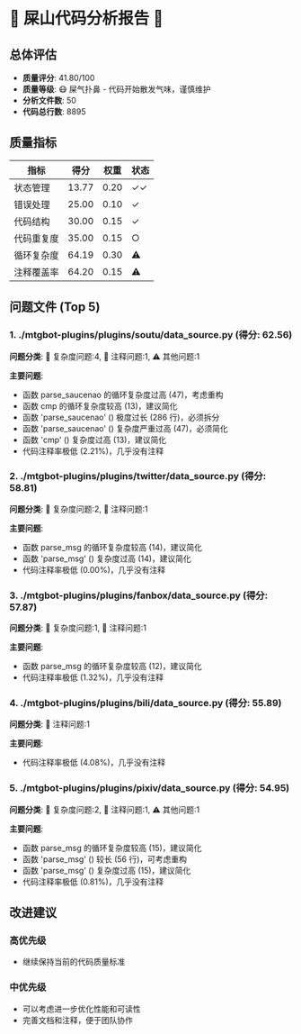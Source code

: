 # 🌸 屎山代码分析报告 🌸

## 总体评估

- **质量评分**: 41.80/100
- **质量等级**: 😷 屎气扑鼻 - 代码开始散发气味，谨慎维护
- **分析文件数**: 50
- **代码总行数**: 8895

## 质量指标

| 指标 | 得分 | 权重 | 状态 |
|------|------|------|------|
| 状态管理 | 13.77 | 0.20 | ✓✓ |
| 错误处理 | 25.00 | 0.10 | ✓ |
| 代码结构 | 30.00 | 0.15 | ✓ |
| 代码重复度 | 35.00 | 0.15 | ○ |
| 循环复杂度 | 64.19 | 0.30 | ⚠ |
| 注释覆盖率 | 64.20 | 0.15 | ⚠ |

## 问题文件 (Top 5)

### 1. ./mtgbot-plugins/plugins/soutu/data_source.py (得分: 62.56)
**问题分类**: 🔄 复杂度问题:4, 📝 注释问题:1, ⚠️ 其他问题:1

**主要问题**:
- 函数 parse_saucenao 的循环复杂度过高 (47)，考虑重构
- 函数 cmp 的循环复杂度较高 (13)，建议简化
- 函数 'parse_saucenao' () 极度过长 (286 行)，必须拆分
- 函数 'parse_saucenao' () 复杂度严重过高 (47)，必须简化
- 函数 'cmp' () 复杂度过高 (13)，建议简化
- 代码注释率极低 (2.21%)，几乎没有注释

### 2. ./mtgbot-plugins/plugins/twitter/data_source.py (得分: 58.81)
**问题分类**: 🔄 复杂度问题:2, 📝 注释问题:1

**主要问题**:
- 函数 parse_msg 的循环复杂度较高 (14)，建议简化
- 函数 'parse_msg' () 复杂度过高 (14)，建议简化
- 代码注释率极低 (0.00%)，几乎没有注释

### 3. ./mtgbot-plugins/plugins/fanbox/data_source.py (得分: 57.87)
**问题分类**: 🔄 复杂度问题:1, 📝 注释问题:1

**主要问题**:
- 函数 parse_msg 的循环复杂度较高 (12)，建议简化
- 代码注释率极低 (1.32%)，几乎没有注释

### 4. ./mtgbot-plugins/plugins/bili/data_source.py (得分: 55.89)
**问题分类**: 📝 注释问题:1

**主要问题**:
- 代码注释率极低 (4.08%)，几乎没有注释

### 5. ./mtgbot-plugins/plugins/pixiv/data_source.py (得分: 54.95)
**问题分类**: 🔄 复杂度问题:2, 📝 注释问题:1, ⚠️ 其他问题:1

**主要问题**:
- 函数 parse_msg 的循环复杂度较高 (15)，建议简化
- 函数 'parse_msg' () 较长 (56 行)，可考虑重构
- 函数 'parse_msg' () 复杂度过高 (15)，建议简化
- 代码注释率极低 (0.81%)，几乎没有注释

## 改进建议

### 高优先级
- 继续保持当前的代码质量标准

### 中优先级
- 可以考虑进一步优化性能和可读性
- 完善文档和注释，便于团队协作

